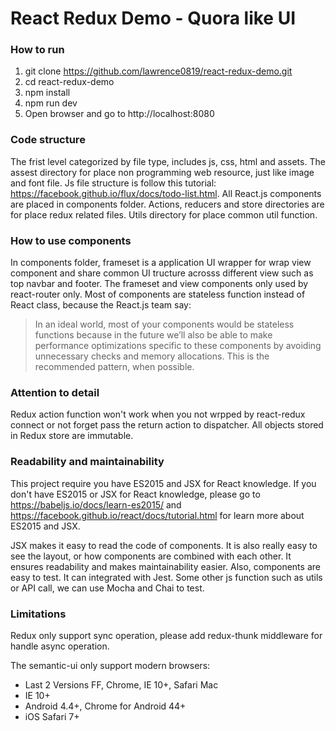 # React Redux Demo - Quora like UI

### How to run
1. git clone https://github.com/lawrence0819/react-redux-demo.git
2. cd react-redux-demo
3. npm install
4. npm run dev
5. Open browser and go to http://localhost:8080

### Code structure
The frist level categorized by file type, includes js, css, html and assets. The assest directory for place non programming web resource, just like image and font file. Js file structure is follow this tutorial: https://facebook.github.io/flux/docs/todo-list.html. All React.js components are placed in components folder. Actions, reducers and store directories are for place redux related files. Utils directory for place common util function.

### How to use components 
In components folder, frameset is a application UI wrapper for wrap view component and share common UI tructure acrosss different view such as top navbar and footer. The frameset and view components only used by react-router only. Most of components are stateless function instead of React class, because the React.js team say: 
> In an ideal world, most of your components would be stateless functions because in the future we’ll also be able to make performance optimizations specific to these components by avoiding unnecessary checks and memory allocations. This is the recommended pattern, when possible.

### Attention to detail
Redux action function won't work when you not wrpped by react-redux connect or not forget pass the return action to dispatcher. All objects stored in Redux store are immutable. 

### Readability and maintainability
This project require you have ES2015 and JSX for React knowledge. If you don't have ES2015 or JSX for React knowledge, please go to https://babeljs.io/docs/learn-es2015/ and https://facebook.github.io/react/docs/tutorial.html for learn more about ES2015 and JSX.

JSX makes it easy to read the code of components. It is also really easy to see the layout, or how components are combined with each other. It ensures readability and makes maintainability easier. Also, components are easy to test. It can integrated with Jest. Some other js function such as utils or API call, we can use Mocha and Chai to test.

### Limitations
Redux only support sync operation, please add redux-thunk middleware for handle async operation. 

The semantic-ui only support modern browsers:
* Last 2 Versions FF, Chrome, IE 10+, Safari Mac
* IE 10+
* Android 4.4+, Chrome for Android 44+
* iOS Safari 7+
